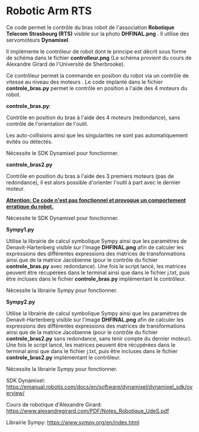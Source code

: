 # Robotic Arm RTS

Ce code permet le contrôle du bras robot de l'association **Robotique Telecom Strasbourg (RTS)** visible sur la photo **DHFINAL.png** . Il utilise des servomoteurs **Dynamixel**.

Il implémente le contrôleur de robot dont le principe est décrit sous forme de schéma dans le fichier **controlleur.png** (Le schéma provient du cours de Alexandre Girard de l'Université de Sherbrooke).

Ce contrôleur permet la commande en position du robot via un contrôle de vitesse au niveau des moteurs . Le code implanté dans le fichier **controle_bras.py** permet le contrôle en position a l'aide des 4 moteurs du robot. 



**controle_bras.py**: 

Contrôle en position du bras à l'aide des 4 moteurs (redondance), sans contrôle de l'orientation de l'outil.

Les auto-collisions ainsi que les singularités ne sont pas automatiquement évités ou détectés. 

Nécessite le SDK Dynamixel pour fonctionner.



**controle_bras2.py**

Contrôle en position du bras à l'aide des 3 premiers moteurs (pas de redondance), il est alors possible d'orienter l'outil à part avec le dernier moteur.

**<u>Attention: Ce code n'est pas fonctionnel et provoque un comportement erratique du robot.</u>**

Nécessite le SDK Dynamixel pour fonctionner.



**Sympy1.py**

Utilise la librairie de calcul symbolique Sympy ainsi que les paramètres de Denavit-Hartenberg visible sur l'image **DHFINAL.png** afin de calculer les expressions des différentes expressions des matrices de transformations ainsi que de la matrice Jacobienne (pour le contrôle du fichier **controle_bras.py** avec redondance). Une fois le script lancé, les matrices peuvent être récupérées dans le terminal ainsi que dans le fichier j.txt, puis être incluses dans le fichier **controle_bras.py** implémentant le contrôleur.

Nécessite la librairie Sympy pour fonctionner.



**Sympy2.py** 

Utilise la librairie de calcul symbolique Sympy ainsi que les paramètres de Denavit-Hartenberg visible sur l'image **DHFINAL.png** afin de calculer les expressions des différentes expressions des matrices de transformations ainsi que de la matrice Jacobienne (pour le contrôle du fichier **controle_bras2.py** sans redondance, sans tenir compte du dernier moteur). Une fois le script lancé, les matrices peuvent être récupérées dans le terminal ainsi que dans le fichier j.txt, puis être incluses dans le fichier **controle_bras2.py** implémentant le contrôleur.

Nécessite la librairie Sympy pour fonctionner.



SDK Dynamixel: https://emanual.robotis.com/docs/en/software/dynamixel/dynamixel_sdk/overview/

Cours de robotique d'Alexandre Girard: https://www.alexandregirard.com/PDF/Notes_Robotique_UdeS.pdf

Librairie Sympy: https://www.sympy.org/en/index.html